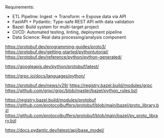   Requirements:
  - ETL Pipeline: Ingest → Transform → Expose data via API
  - FastAPI + Pydantic: Type-safe REST API with data validation
  - Bazel: Build system for multi-target project
  - CI/CD: Automated testing, linting, deployment pipeline
  - Data Science: Real data processing/analysis component

https://protobuf.dev/programming-guides/proto3/
https://protobuf.dev/getting-started/pythontutorial/
https://protobuf.dev/reference/python/python-generated/

https://googleapis.dev/python/protobuf/latest/

https://grpc.io/docs/languages/python/

https://protobuf.dev/news/v29/
https://registry.bazel.build/modules/grpc
https://github.com/grpc/grpc/blob/master/bazel/python_rules.bzl

https://registry.bazel.build/modules/protobuf
https://github.com/protocolbuffers/protobuf/blob/main/bazel/proto_library.bzl
https://github.com/protocolbuffers/protobuf/blob/main/bazel/py_proto_library.bzl


https://docs.pydantic.dev/latest/api/base_model/
